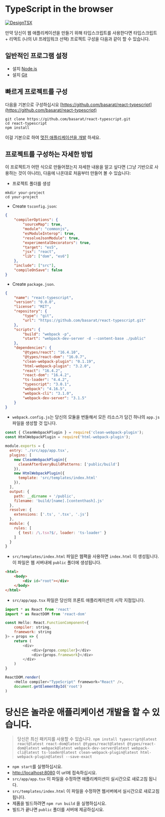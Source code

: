 # TypeScript in the browser

[![DesignTSX](https://raw.githubusercontent.com/basarat/typescript-book/master/images/designtsx-banner.png)](https://designtsx.com)

만약 당신이 웹 애플리케이션을 만들기 위해 타입스크립트를 사용한다면 타입스크립트 + 리액트 (나의 UI 프레임워크 선택) 프로젝트 구성을 다음과 같이 할 수 있습니다.

## 일반적인 프로그램 설정

-   설치 [Node.js](https://nodejs.org/en/download/)
-   설치 [Git](https://git-scm.com/downloads)

## 빠르게 프로젝트를 구성

다음을 기본으로 구성하십시요 [https://github.com/basarat/react-typescript](https://github.com/basarat/react-typescript)

```
git clone https://github.com/basarat/react-typescript.git
cd react-typescript
npm install
```

이걸 기본으로 하여 [멋진 애플리케이션을 개발](#develop-your-amazing-application) 하세요.

## 프로젝트를 구성하는 자세한 방법

이 프로젝트가 어떤 식으로 만들어졌는지 자세한 내용을 알고 싶다면 (그냥 기반으로 사용하는 것이 아니라), 다음에 나온대로 처음부터 만들어 볼 수 있습니다:

-   프로젝트 폴더를 생성

```
mkdir your-project
cd your-project
```

-   Create `tsconfig.json`:

```json
{
    "compilerOptions": {
        "sourceMap": true,
        "module": "commonjs",
        "esModuleInterop": true,
        "resolveJsonModule": true,
        "experimentalDecorators": true,
        "target": "es5",
        "jsx": "react",
        "lib": ["dom", "es6"]
    },
    "include": ["src"],
    "compileOnSave": false
}
```

-   Create `package.json`.

```json
{
    "name": "react-typescript",
    "version": "0.0.0",
    "license": "MIT",
    "repository": {
        "type": "git",
        "url": "https://github.com/basarat/react-typescript.git"
    },
    "scripts": {
        "build": "webpack -p",
        "start": "webpack-dev-server -d --content-base ./public"
    },
    "dependencies": {
        "@types/react": "16.4.10",
        "@types/react-dom": "16.0.7",
        "clean-webpack-plugin": "0.1.19",
        "html-webpack-plugin": "3.2.0",
        "react": "16.4.2",
        "react-dom": "16.4.2",
        "ts-loader": "4.4.2",
        "typescript": "3.0.1",
        "webpack": "4.16.5",
        "webpack-cli": "3.1.0",
        "webpack-dev-server": "3.1.5"
    }
}
```

-   `webpack.config.js`는 당신의 모듈을 번들해서 모든 리소스가 담긴 하나의 `app.js` 파일을 생성할 것 입니다.

```js
const { CleanWebpackPlugin } = require('clean-webpack-plugin');
const HtmlWebpackPlugin = require('html-webpack-plugin');

module.exports = {
  entry: './src/app/app.tsx',
  plugins: [
    new CleanWebpackPlugin({
      cleanAfterEveryBuildPatterns: ['public/build']
    }),
    new HtmlWebpackPlugin({
      template: 'src/templates/index.html'
    }),
  ],
  output: {
    path: __dirname + '/public',
    filename: 'build/[name].[contenthash].js'
  },
  resolve: {
    extensions: ['.ts', '.tsx', '.js']
  },
  module: {
    rules: [
      { test: /\.tsx?$/, loader: 'ts-loader' }
    ]
  }
}
```

-   `src/templates/index.html` 파일은 웹팩을 사용하면 `index.html` 이 생성됩니다. 이 파일은 웹 서버내에 `public` 폴더에 생성됩니다.

```html
<html>
    <body>
        <div id="root"></div>
    </body>
</html>
```

-   `src/app/app.tsx` 파일은 당신의 프론트 애플리케이션의 시작 지점입니다.

```js
import * as React from 'react'
import * as ReactDOM from 'react-dom'

const Hello: React.FunctionComponent<{
    compiler: string,
    framework: string
}> = props => {
    return (
        <div>
            <div>{props.compiler}</div>
            <div>{props.framework}</div>
        </div>
    )
}

ReactDOM.render(
    <Hello compiler="TypeScript" framework="React" />,
    document.getElementById('root')
)
```

# 당신은 놀라운 애플리케이션 개발을 할 수 있습니다.

> 당신은 최신 패키지를 사용할 수 있습니다. `npm install typescript@latest react@latest react-dom@latest @types/react@latest @types/react-dom@latest webpack@latest webpack-dev-server@latest webpack-cli@latest ts-loader@latest clean-webpack-plugin@latest html-webpack-plugin@latest --save-exact`

-   `npm start`를 실행하십시요.
-   [http://localhost:8080](http://localhost:8080) 이 url에 접속하십시요.
-   `src/app/app.tsx` 이 파일을 수정하면 애플리케이션이 실시간으로 새로고침 됩니다.
-   `src/templates/index.html` 이 파일을 수정하면 웹서버에서 실시간으로 새로고침 됩니다.
-   제품을 빌드하려면 `npm run build` 을 실행하십시요.
-   빌드가 끝나면 `public` 폴더를 서버에 제공하십시요.
